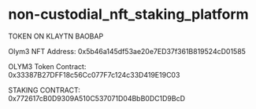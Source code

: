 # non-custodial_nft_staking_platform

TOKEN ON KLAYTN BAOBAP 

Olym3 NFT Address: 0x5b46a145df53ae20e7ED37f361B819524cD01585



OLYM3 Token Contract: 0x33387B27DFF18c56Cc077F7c124c33D419E19C03


STAKING CONTRACT: 0x772617cB0D9309A510C537071D04BbB0DC1D9BcD
